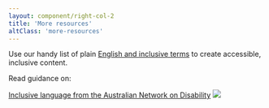 ```yaml
---
layout: component/right-col-2
title: 'More resources'
altClass: 'more-resources'
---
```


Use our handy list of plain [English and inclusive terms](/accessibility-inclusivity/write-for-everyone/inclusive-terms/) to create accessible, inclusive content.

Read guidance on: 

[Inclusive language from the Australian Network on Disability](#) <i><img src="/assets/img/external_link-2.svg"/></i>
